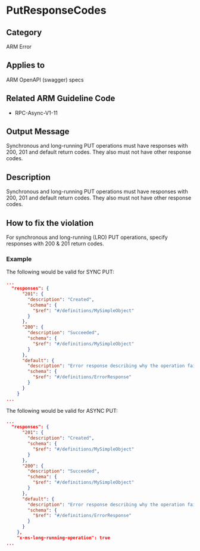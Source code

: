 # PutResponseCodes

## Category

ARM Error

## Applies to

ARM OpenAPI (swagger) specs

## Related ARM Guideline Code

- RPC-Async-V1-11

## Output Message

Synchronous and long-running PUT operations must have responses with 200, 201 and default return codes. They also must not have other response codes.

## Description

Synchronous and long-running PUT operations must have responses with 200, 201 and default return codes. They also must not have other response codes.

## How to fix the violation

For synchronous and long-running (LRO) PUT operations, specify responses with 200 & 201 return codes.

### Example

The following would be valid for SYNC PUT:

```json
...
  "responses": {
      "201": {
        "description": "Created",
        "schema": {
          "$ref": "#/definitions/MySimpleObject"
        }
      },
      "200": {
        "description": "Succeeded",
        "schema": {
          "$ref": "#/definitions/MySimpleObject"
        }
      },
      "default": {
        "description": "Error response describing why the operation failed.",
        "schema": {
          "$ref": "#/definitions/ErrorResponse"
        }
      }
    }
...
```

The following would be valid for ASYNC PUT:

```json
...
  "responses": {
      "201": {
        "description": "Created",
        "schema": {
          "$ref": "#/definitions/MySimpleObject"
        }
      },
      "200": {
        "description": "Succeeded",
        "schema": {
          "$ref": "#/definitions/MySimpleObject"
        }
      },
      "default": {
        "description": "Error response describing why the operation failed.",
        "schema": {
          "$ref": "#/definitions/ErrorResponse"
        }
      }
    },
    "x-ms-long-running-operation": true
...
```
